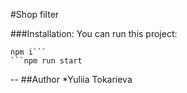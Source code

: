 #Shop filter

###Installation:
You can run this project:

````
npm i```
```npm run start
````

--
##Author
\*Yuliia Tokarieva
